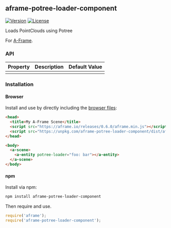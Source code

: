 ## aframe-potree-loader-component

[![Version](http://img.shields.io/npm/v/aframe-potree-loader-component.svg?style=flat-square)](https://npmjs.org/package/aframe-potree-loader-component)
[![License](http://img.shields.io/npm/l/aframe-potree-loader-component.svg?style=flat-square)](https://npmjs.org/package/aframe-potree-loader-component)

Loads PointClouds using Potree

For [A-Frame](https://aframe.io).

### API

| Property | Description | Default Value |
| -------- | ----------- | ------------- |
|          |             |               |

### Installation

#### Browser

Install and use by directly including the [browser files](dist):

```html
<head>
  <title>My A-Frame Scene</title>
  <script src="https://aframe.io/releases/0.6.0/aframe.min.js"></script>
  <script src="https://unpkg.com/aframe-potree-loader-component/dist/aframe-potree-loader-component.min.js"></script>
</head>

<body>
  <a-scene>
    <a-entity potree-loader="foo: bar"></a-entity>
  </a-scene>
</body>
```

#### npm

Install via npm:

```bash
npm install aframe-potree-loader-component
```

Then require and use.

```js
require('aframe');
require('aframe-potree-loader-component');
```
